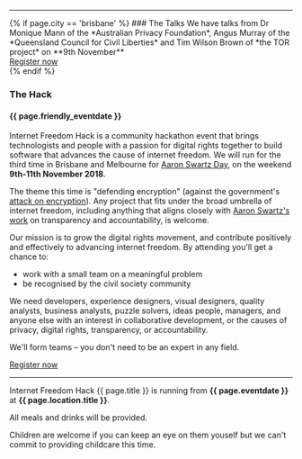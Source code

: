 <hr>
{% if page.city == 'brisbane' %}
### The Talks
We have talks from Dr Monique Mann of the *Australian Privacy Foundation*, Angus Murray of the *Queensland Council for Civil Liberties* and Tim Wilson Brown of *the TOR project* on **9th November**

<div class="center"><a class="button" href="{{ page.rsvp_link}}">Register now</a></div>
{% endif %}

### The Hack
#### {{ page.friendly_eventdate }}
Internet Freedom Hack is a community hackathon event that brings technologists and people with a passion for digital rights together to build software that advances the cause of internet freedom. We will run for the third time in Brisbane and Melbourne for <a href="https://www.aaronswartzday.org/">Aaron Swartz Day</a>, on the weekend <b>9th-11th November 2018</b>.

The theme this time is "defending encryption" (against the government's <a href="https://www.youtube.com/watch?v=eW-OMR-iWOE">attack on encryption</a>). Any project that fits under the broad umbrella of internet freedom, including anything that aligns closely with <a href="https://www.youtube.com/watch?v=RvsxnOg0bJY">Aaron Swartz's work</a> on transparency and accountability, is welcome.

Our mission is to grow the digital rights movement, and contribute positively and effectively to advancing internet freedom. By attending you'll get a chance to: 

 * work with a small team on a meaningful problem
 * be recognised by the civil society community 


We need developers, experience designers, visual designers, quality analysts, business analysts, puzzle solvers, ideas people, managers, and anyone else with an interest in collaborative development, or the causes of privacy, digital rights, transparency, or accountability.

We'll form teams – you don't need to be an expert in any field.

<div class="center"><a class="button" href="{{ page.rsvp_link}}">Register now</a></div>

<hr>

Internet Freedom Hack {{ page.title }} is running from <b>{{ page.eventdate }}</b> at <b>{{ page.location.title }}</b>.

All meals and drinks will be provided.

Children are welcome if you can keep an eye on them youself but we can't commit to providing childcare this time.

